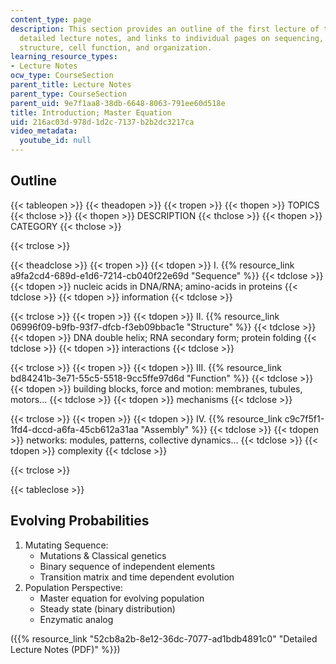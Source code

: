 ```yaml
---
content_type: page
description: This section provides an outline of the first lecture of the course,
  detailed lecture notes, and links to individual pages on sequencing, macromolecular
  structure, cell function, and organization.
learning_resource_types:
- Lecture Notes
ocw_type: CourseSection
parent_title: Lecture Notes
parent_type: CourseSection
parent_uid: 9e7f1aa8-38db-6648-8063-791ee60d518e
title: Introduction; Master Equation
uid: 216ac03d-978d-1d2c-7137-b2b2dc3217ca
video_metadata:
  youtube_id: null
---
```


Outline
-------

{{< tableopen >}}
{{< theadopen >}}
{{< tropen >}}
{{< thopen >}}
TOPICS
{{< thclose >}}
{{< thopen >}}
DESCRIPTION
{{< thclose >}}
{{< thopen >}}
CATEGORY
{{< thclose >}}

{{< trclose >}}

{{< theadclose >}}
{{< tropen >}}
{{< tdopen >}}
I. {{% resource_link a9fa2cd4-689d-e1d6-7214-cb040f22e69d "Sequence" %}}
{{< tdclose >}}
{{< tdopen >}}
nucleic acids in DNA/RNA; amino-acids in proteins
{{< tdclose >}}
{{< tdopen >}}
information
{{< tdclose >}}

{{< trclose >}}
{{< tropen >}}
{{< tdopen >}}
II. {{% resource_link 06996f09-b9fb-93f7-dfcb-f3eb09bbac1e "Structure" %}}
{{< tdclose >}}
{{< tdopen >}}
DNA double helix; RNA secondary form; protein folding
{{< tdclose >}}
{{< tdopen >}}
interactions
{{< tdclose >}}

{{< trclose >}}
{{< tropen >}}
{{< tdopen >}}
III. {{% resource_link bd84241b-3e71-55c5-5518-9cc5ffe97d6d "Function" %}}
{{< tdclose >}}
{{< tdopen >}}
building blocks, force and motion: membranes, tubules, motors…
{{< tdclose >}}
{{< tdopen >}}
mechanisms
{{< tdclose >}}

{{< trclose >}}
{{< tropen >}}
{{< tdopen >}}
IV. {{% resource_link c9c7f5f1-1fd4-dccd-a6fa-45cb612a31aa "Assembly" %}}
{{< tdclose >}}
{{< tdopen >}}
networks: modules, patterns, collective dynamics…
{{< tdclose >}}
{{< tdopen >}}
complexity
{{< tdclose >}}

{{< trclose >}}

{{< tableclose >}}

Evolving Probabilities
----------------------

1.  Mutating Sequence:
    *   Mutations & Classical genetics
    *   Binary sequence of independent elements
    *   Transition matrix and time dependent evolution
2.  Population Perspective:
    *   Master equation for evolving population
    *   Steady state (binary distribution)
    *   Enzymatic analog

({{% resource_link "52cb8a2b-8e12-36dc-7077-ad1bdb4891c0" "Detailed Lecture Notes (PDF)" %}})
